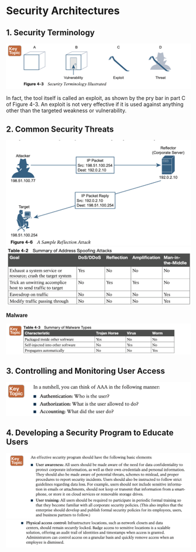 # Security Architectures

## 1. **Security Terminology**

<img src="images/image-20230603171617284.png" alt="image-20230603171617284" style="zoom:50%;" />

In fact, the tool itself is called an exploit, as shown by the pry bar in part C of Figure 4-3. An exploit is not very effective if it is used against anything other than the targeted weakness or vulnerability.



## 2. **Common Security Threats**

<img src="images/image-20230603171821326.png" alt="image-20230603171821326" style="zoom:50%;" />

<img src="images/image-20230603171915912.png" alt="image-20230603171915912" style="zoom:50%;" />

**Malware**

<img src="images/image-20230604180738639.png" alt="image-20230604180738639" style="zoom:50%;" />



## 3. **Controlling and Monitoring User Access**

<img src="images/image-20230604180557098.png" alt="image-20230604180557098" style="zoom:50%;" />



## 4. **Developing a Security Program to Educate Users**

<img src="images/image-20230604181213296.png" alt="image-20230604181213296" style="zoom: 67%;" />



<img src="images/image-20230604181235634.png" alt="image-20230604181235634" style="zoom:67%;" />



